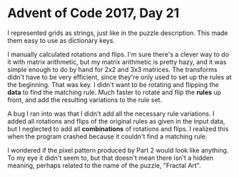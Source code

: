 # Advent of Code 2017, Day 21

I represented grids as strings, just like in the puzzle description.  This made them easy to use as dictionary keys.

I manually calculated rotations and flips.  I'm sure there's a clever way to do it with matrix arithmetic, but my matrix arithmetic is pretty hazy, and it was simple enough to do by hand for 2x2 and 3x3 matrices.  The transforms didn't have to be very efficient, since they're only used to set up the rules at the beginning.  That was key.  I didn't want to be rotating and flipping the **data** to find the matching rule.  Much faster to rotate and flip the **rules** up front, and add the resulting variations to the rule set.

A bug I ran into was that I didn't add all the necessary rule variations.  I added all rotations and flips of the original rules as given in the input data, but I neglected to add all **combinations** of rotations and flips.  I realized this when the program crashed because it couldn't find a matching rule.

I wondered if the pixel pattern produced by Part 2 would look like anything.  To my eye it didn't seem to, but that doesn't mean there isn't a hidden meaning, perhaps related to the name of the puzzle, "Fractal Art".

